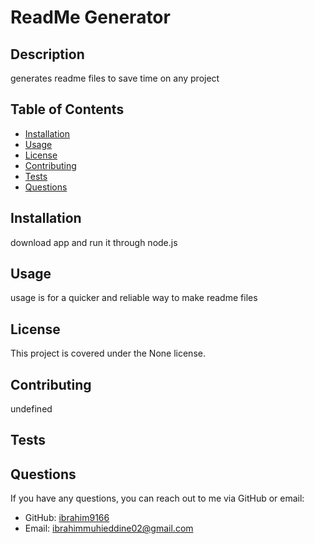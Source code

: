 # ReadMe Generator
  
  ## Description
  generates readme files to save time on any project
  
  ## Table of Contents
  - [Installation](#installation)
  - [Usage](#usage)
  - [License](#license)
  - [Contributing](#contributing)
  - [Tests](#tests)
  - [Questions](#questions)
  
  ## Installation
  download app and run it through node.js
  
  ## Usage
  usage is for a quicker and reliable way to make readme files
  
  ## License
  This project is covered under the None license.
  
  ## Contributing
  undefined
  
  ## Tests
  
  
  ## Questions
  If you have any questions, you can reach out to me via GitHub or email:
  - GitHub: [ibrahim9166](https://github.com/ibrahim9166)
  - Email: ibrahimmuhieddine02@gmail.com
  